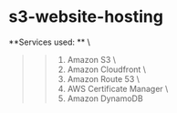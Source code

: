 # s3-website-hosting
**Services used: ** \
>>1. Amazon S3 \
>>2. Amazon Cloudfront \
>>3. Amazon Route 53 \
>>4. AWS Certificate Manager \
>>5. Amazon DynamoDB
